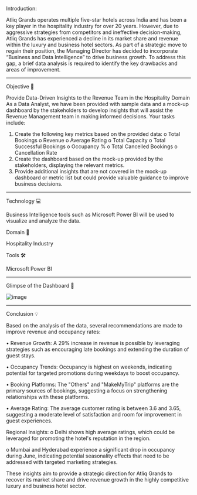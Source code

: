 Introduction:

Atliq Grands operates multiple five-star hotels across India and has been a key player in the hospitality industry for over 20 years. However, due to aggressive strategies from competitors and ineffective decision-making, Atliq Grands has experienced a decline in its market share and revenue within the luxury and business hotel sectors. As part of a strategic move to regain their position, the Managing Director has decided to incorporate “Business and Data Intelligence” to drive business growth. 
To address this gap, a brief data analysis is required to identify the key drawbacks and areas of improvement.
________________________________________
Objective 🎯

Provide Data-Driven Insights to the Revenue Team in the Hospitality Domain
As a Data Analyst, we have been provided with sample data and a mock-up dashboard by the stakeholders to develop insights that will assist the Revenue Management team in making informed decisions. Your tasks include:
1.	Create the following key metrics based on the provided data:
o	Total Bookings
o	Revenue
o	Average Rating
o	Total Capacity
o	Total Successful Bookings
o	Occupancy %
o	Total Cancelled Bookings
o	Cancellation Rate
2.	Create the dashboard based on the mock-up provided by the stakeholders, displaying the relevant metrics.
3.	Provide additional insights that are not covered in the mock-up dashboard or metric list but could provide valuable guidance to improve business decisions.
________________________________________
Technology 💻

Business Intelligence tools such as Microsoft Power BI will be used to visualize and analyze the data.

Domain 🛒

Hospitality Industry

Tools 🛠

Microsoft Power BI
________________________________________
Glimpse of the Dashboard 🎥

![image](https://github.com/user-attachments/assets/16be5bab-0cb1-45f9-a074-eaf8b8ca8731)
________________________________________
Conclusion 💡

Based on the analysis of the data, several recommendations are made to improve revenue and occupancy rates:

•	Revenue Growth: A 29% increase in revenue is possible by leveraging strategies such as encouraging late bookings and extending the duration of guest stays.

•	Occupancy Trends: Occupancy is highest on weekends, indicating potential for targeted promotions during weekdays to boost occupancy.

•	Booking Platforms: The "Others" and "MakeMyTrip" platforms are the primary sources of bookings, suggesting a focus on strengthening relationships with these platforms.

•	Average Rating: The average customer rating is between 3.6 and 3.65, suggesting a moderate level of satisfaction and room for improvement in guest experiences.

Regional Insights:
o	Delhi shows high average ratings, which could be leveraged for promoting the hotel's reputation in the region.

o	Mumbai and Hyderabad experience a significant drop in occupancy during June, indicating potential seasonality effects that need to be addressed with targeted marketing strategies.

These insights aim to provide a strategic direction for Atliq Grands to recover its market share and drive revenue growth in the highly competitive luxury and business hotel sector.

